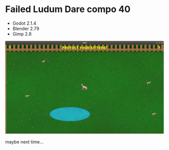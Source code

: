 # Failed Ludum Dare compo 40
* Godot 2.1.4
* Blender 2.79
* Gimp 2.8

![screenshot](https://github.com/patwork/ld40-failed/raw/master/screenshot.png)

maybe next time...
